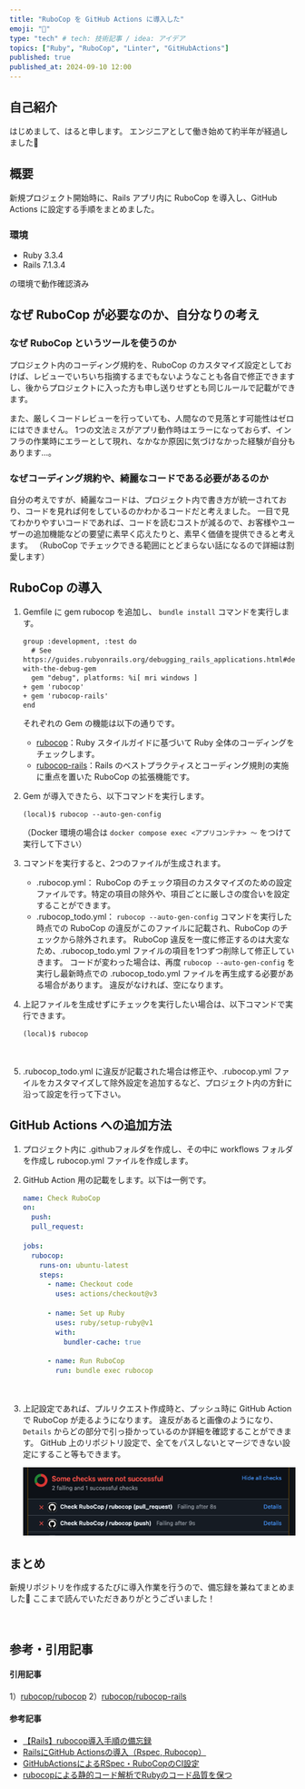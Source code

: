 ```yaml
---
title: "RuboCop を GitHub Actions に導入した"
emoji: "💎"
type: "tech" # tech: 技術記事 / idea: アイデア
topics: ["Ruby", "RuboCop", "Linter", "GitHubActions"]
published: true
published_at: 2024-09-10 12:00
---
```

## 自己紹介
はじめまして、はると申します。
エンジニアとして働き始めて約半年が経過しました🐣


## 概要
新規プロジェクト開始時に、Rails アプリ内に RuboCop を導入し、GitHub Actions に設定する手順をまとめました。

### 環境
- Ruby 3.3.4
- Rails 7.1.3.4

の環境で動作確認済み

## なぜ RuboCop が必要なのか、自分なりの考え
### なぜ RuboCop というツールを使うのか
プロジェクト内のコーディング規約を、RuboCop のカスタマイズ設定としておけば、レビューでいちいち指摘するまでもないようなことも各自で修正できますし、後からプロジェクトに入った方も申し送りせずとも同じルールで記載ができます。

また、厳しくコードレビューを行っていても、人間なので見落とす可能性はゼロにはできません。
1つの文法ミスがアプリ動作時はエラーになっておらず、インフラの作業時にエラーとして現れ、なかなか原因に気づけなかった経験が自分もあります…。

### なぜコーディング規約や、綺麗なコードである必要があるのか
自分の考えですが、綺麗なコードは、プロジェクト内で書き方が統一されており、コードを見れば何をしているのかわかるコードだと考えました。
一目で見てわかりやすいコードであれば、コードを読むコストが減るので、お客様やユーザーの追加機能などの要望に素早く応えたりと、素早く価値を提供できると考えます。
（RuboCop でチェックできる範囲にとどまらない話になるので詳細は割愛します）


## RuboCop の導入
1. Gemfile に gem rubocop を追加し、 `bundle install` コマンドを実行します。
    ```diff_ruby:Gemfile
    group :development, :test do
      # See https://guides.rubyonrails.org/debugging_rails_applications.html#debugging-with-the-debug-gem
      gem "debug", platforms: %i[ mri windows ]
    + gem 'rubocop'
    + gem 'rubocop-rails'
    end
    ```

    それぞれの Gem の機能は以下の通りです。
    - [rubocop](https://github.com/rubocop/rubocop)：Ruby スタイルガイドに基づいて Ruby 全体のコーディングをチェックします。
    - [rubocop-rails](https://github.com/rubocop/rubocop-rails)：Rails のベストプラクティスとコーディング規則の実施に重点を置いた RuboCop の拡張機能です。
    　　
1. Gem が導入できたら、以下コマンドを実行します。
    ```terminal
    (local)$ rubocop --auto-gen-config
    ```
    （Docker 環境の場合は `docker compose exec <アプリコンテナ> 〜` をつけて実行して下さい）
    　　
1. コマンドを実行すると、2つのファイルが生成されます。
    - .rubocop.yml：
    RuboCop のチェック項目のカスタマイズのための設定ファイルです。特定の項目の除外や、項目ごとに厳しさの度合いを設定することができます。
    - .rubocop_todo.yml：
    `rubocop --auto-gen-config` コマンドを実行した時点での RuboCop の違反がこのファイルに記載され、RuboCop のチェックから除外されます。
    RuboCop 違反を一度に修正するのは大変なため、.rubocop_todo.yml ファイルの項目を1つずつ削除して修正していきます。
    コードが変わった場合は、再度 `rubocop --auto-gen-config` を実行し最新時点での .rubocop_todo.yml ファイルを再生成する必要がある場合があります。
    違反がなければ、空になります。
    　　
1. 上記ファイルを生成せずにチェックを実行したい場合は、以下コマンドで実行できます。
    ```terminal
    (local)$ rubocop
    ```
    　　
1. .rubocop_todo.yml に違反が記載された場合は修正や、.rubocop.yml ファイルをカスタマイズして除外設定を追加するなど、プロジェクト内の方針に沿って設定を行って下さい。


## GitHub Actions への追加方法
1. プロジェクト内に .githubフォルダを作成し、その中に workflows フォルダを作成し rubocop.yml ファイルを作成します。
　　
1. GitHub Action 用の記載をします。以下は一例です。
    ```yml:.github/workflows/rubocop.yml
    name: Check RuboCop
    on:
      push:
      pull_request:

    jobs:
      rubocop:
        runs-on: ubuntu-latest
        steps:
          - name: Checkout code
            uses: actions/checkout@v3

          - name: Set up Ruby
            uses: ruby/setup-ruby@v1
            with:
              bundler-cache: true

          - name: Run RuboCop
            run: bundle exec rubocop
    ```
    　　
1. 上記設定であれば、プルリクエスト作成時と、プッシュ時に GitHub Action で RuboCop が走るようになります。
    違反があると画像のようになり、`Details` からどの部分で引っ掛かっているのか詳細を確認することができます。
    GitHub 上のリポジトリ設定で、全てをパスしないとマージできない設定にすること等もできます。

    ![](/images/rubocop-github-actions/image.png)



## まとめ
新規リポジトリを作成するたびに導入作業を行うので、備忘録を兼ねてまとめました💎
ここまで読んでいただきありがとうございました！

　
## 参考・引用記事
#### 引用記事
1）[rubocop/rubocop](https://github.com/rubocop/rubocop)
2）[rubocop/rubocop-rails](https://github.com/rubocop/rubocop-rails)

#### 参考記事
- [【Rails】rubocop導入手順の備忘録](https://qiita.com/kumaryoya/items/e2e12bb503fe56404329)
- [RailsにGitHub Actionsの導入（Rspec, Rubocop）](https://zenn.dev/ryouzi/articles/cd6857c08e60e7)
- [GitHubActionsによるRSpec・RuboCopのCI設定](https://qiita.com/k-sukesakuma/items/f6fc0968113a77e80d0e)
- [rubocopによる静的コード解析でRubyのコード品質を保つ](https://hiroki.jp/rubocop)
